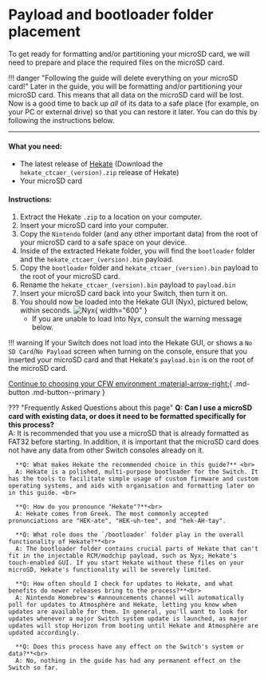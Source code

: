 # **Payload and bootloader folder placement**

To get ready for formatting and/or partitioning your microSD card, we will need to prepare and place the required files on the microSD card.

!!! danger "Following the guide will delete everything on your microSD card!"
    Later in the guide, you will be formatting and/or partitioning your microSD card. This means that all data on the microSD card will be lost. Now is a good time to back up *all* of its data to a safe place (for example, on your PC or external drive) so that you can restore it later. You can do this by following the instructions below.

-----


#### **What you need:**
- The latest release of [Hekate](https://github.com/CTCaer/Hekate/releases/) (Download the `hekate_ctcaer_(version).zip` release of Hekate)
- Your microSD card

#### **Instructions:**

1. Extract the Hekate `.zip` to a location on your computer.
1. Insert your microSD card into your computer.
1. Copy the `Nintendo` folder (and any other important data) from the root of your microSD card to a safe space on your device.
1. Inside of the extracted Hekate folder, you will find the `bootloader` folder and the `hekate_ctcaer_(version).bin` payload.
1. Copy the `bootloader` folder and `hekate_ctcaer_(version).bin` payload to the root of your microSD card.
1. Rename the `hekate_ctcaer_(version).bin` payload to `payload.bin`
1. Insert your microSD card back into your Switch, then turn it on.
1. You should now be loaded into the Hekate GUI (Nyx), pictured below, within seconds.
![Nyx](../all/img/nyx.bmp){ width="600" }
    - If you are unable to load into Nyx, consult the warning message below.

!!! warning
    If your Switch does not load into the Hekate GUI, or shows a `No SD Card`/`No Payload` screen when turning on the console, ensure that you inserted your microSD card and that Hekate's `payload.bin` is on the root of the microSD card.


[Continue to choosing your CFW environment :material-arrow-right:](../all/cfw_environment.md){ .md-button .md-button--primary }

??? "Frequently Asked Questions about this page"
      **Q: Can I use a microSD card with existing data, or does it need to be formatted specifically for this process?** <br>
      A: It is recommended that you use a microSD that is already formatted as FAT32 before starting. In addition, it is important that the microSD card does not have any data from other Switch consoles already on it.

      **Q: What makes Hekate the recommended choice in this guide?** <br>
      A: Hekate is a polished, multi-purpose bootloader for the Switch. It has the tools to facilitate simple usage of custom firmware and custom operating systems, and aids with organisation and formatting later on in this guide. <br>

      **Q: How do you pronounce "Hekate"?**<br>
      A: Hekate comes from Greek. The most commonly accepted pronunciations are "HEK-ate", "HEK-uh-tee", and "hek-AH-tay".

      **Q: What role does the `/bootloader` folder play in the overall functionality of Hekate?**<br>
      A: The bootloader folder contains crucial parts of Hekate that can't fit in the injectable RCM/modchip payload, such as Nyx; Hekate's touch-enabled GUI. If you start Hekate without these files on your microSD, Hekate's functionality will be severely limited.

      **Q: How often should I check for updates to Hekate, and what benefits do newer releases bring to the process?**<br>
      A: Nintendo Homebrew's #announcements channel will automatically poll for updates to Atmosphère and Hekate, letting you know when updates are available for them. In general, you'll want to look for updates whenever a major Switch system update is launched, as major updates will stop Horizon from booting until Hekate and Atmosphère are updated accordingly.

      **Q: Does this process have any effect on the Switch's system or data?**<br>
      A: No, nothing in the guide has had any permanent effect on the Switch so far.
